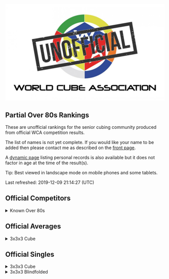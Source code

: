 ![alt text](img/logo.jpg "logo")
## Partial Over 80s Rankings

These are unofficial rankings for the senior cubing community produced from official WCA competition results.

The list of names is not yet complete. If you would like your name to be added then please contact me as described on the [front page](/wca-ipy/).

A [dynamic page](https://jonatanklosko.github.io/rankings/#/rankings/show?name=Over%2080s%20-%20Official%20PRs&wcaids=2003WESS01,2005TOMO01,2006BERG01,2008JINZ01,2009AOKI01,2009LIXI05,2010ESTE02,2010WANG33,2011MICH01,2018DOYL02) listing personal records is also available but it does not factor in age at the time of the result(s).

Tip: Best viewed in landscape mode on mobile phones and some tablets.

Last refreshed: 2019-12-09 21:14:27 (UTC)

<h2 id="competitors">Official Competitors</h2>

<details id="persons">
  <summary>Known Over 80s</summary>
  <table>
    <tr><td><b>Person</b></td><td><b>Speedsolving.com</b></td></tr>
    <tr><td><a href="https://www.worldcubeassociation.org/persons/2010ESTE02">Adelina Estevao</a>, Australia</td><td></td></tr>
    <tr><td><a href="https://www.worldcubeassociation.org/persons/2011MICH01">Egon Micheelsen</a>, Denmark, 90+</td><td></td></tr>
    <tr><td><a href="https://www.worldcubeassociation.org/persons/2009AOKI01">Haruo Aoki (青木治雄)</a>, Japan</td><td></td></tr>
    <tr><td><a href="https://www.worldcubeassociation.org/persons/2005TOMO01">Hideaki Tomoyori (友寄英哲)</a>, Japan</td><td></td></tr>
    <tr><td><a href="https://www.worldcubeassociation.org/persons/2006BERG01">Martin Berger</a>, United Kingdom</td><td></td></tr>
    <tr><td><a href="https://www.worldcubeassociation.org/persons/2003WESS01">Rune Wesström</a>, Sweden</td><td><a href="https://www.speedsolving.com/members/rune.91">Rune</a></td></tr>
    <tr><td><a href="https://www.worldcubeassociation.org/persons/2018DOYL02">Tom Doyle</a>, United States</td><td><a href="https://www.speedsolving.com/members/old-tom.27350">Old Tom</a></td></tr>
    <tr><td><a href="https://www.worldcubeassociation.org/persons/2009LIXI05">Xinxian Li (李新贤)</a>, China</td><td></td></tr>
    <tr><td><a href="https://www.worldcubeassociation.org/persons/2010WANG33">Yongchao Wang (王永超)</a>, China</td><td></td></tr>
    <tr><td><a href="https://www.worldcubeassociation.org/persons/2008JINZ01">Zhiwei Jin (金志伟)</a>, China</td><td></td></tr>
  </table>
</details>

<h2 id="averages">Official Averages</h2>

<details id="333_avg">
  <summary>3x3x3 Cube</summary>
  <table>
    <tr><td><b>Rank</b></td><td><b>Person</b></td><td><b>Result</b></td></tr>
    <tr><td style="text-align:center">1</td><td><a href="https://www.worldcubeassociation.org/persons/2009AOKI01#333">Haruo Aoki (青木治雄)</a>, Japan</td><td style="text-align:right">35.70</td></tr>
    <tr><td style="text-align:center">2</td><td><a href="https://www.worldcubeassociation.org/persons/2003WESS01#333">Rune Wesström</a>, Sweden</td><td style="text-align:right">41.14</td></tr>
    <tr><td style="text-align:center">3</td><td><a href="https://www.worldcubeassociation.org/persons/2005TOMO01#333">Hideaki Tomoyori (友寄英哲)</a>, Japan</td><td style="text-align:right">46.04</td></tr>
    <tr><td style="text-align:center">4</td><td><a href="https://www.worldcubeassociation.org/persons/2008JINZ01#333">Zhiwei Jin (金志伟)</a>, China</td><td style="text-align:right">1:16.10</td></tr>
    <tr><td style="text-align:center">5</td><td><a href="https://www.worldcubeassociation.org/persons/2010ESTE02#333">Adelina Estevao</a>, Australia</td><td style="text-align:right">1:51.70</td></tr>
    <tr><td style="text-align:center">6</td><td><a href="https://www.worldcubeassociation.org/persons/2006BERG01#333">Martin Berger</a>, United Kingdom</td><td style="text-align:right">2:56.24</td></tr>
    <tr><td style="text-align:center">7</td><td><a href="https://www.worldcubeassociation.org/persons/2018DOYL02#333">Tom Doyle</a>, United States</td><td style="text-align:right">3:19.05</td></tr>
    <tr><td style="text-align:center">8</td><td><a href="https://www.worldcubeassociation.org/persons/2010WANG33#333">Yongchao Wang (王永超)</a>, China</td><td style="text-align:right">6:52.57</td></tr>
  </table>
</details>

<h2 id="singles">Official Singles</h2>

<details id="333_best">
  <summary>3x3x3 Cube</summary>
  <table>
    <tr><td><b>Rank</b></td><td><b>Person</b></td><td><b>Result</b></td></tr>
    <tr><td style="text-align:center">1</td><td><a href="https://www.worldcubeassociation.org/persons/2009AOKI01#333">Haruo Aoki (青木治雄)</a>, Japan</td><td style="text-align:right">30.02</td></tr>
    <tr><td style="text-align:center">2</td><td><a href="https://www.worldcubeassociation.org/persons/2003WESS01#333">Rune Wesström</a>, Sweden</td><td style="text-align:right">33.34</td></tr>
    <tr><td style="text-align:center">3</td><td><a href="https://www.worldcubeassociation.org/persons/2005TOMO01#333">Hideaki Tomoyori (友寄英哲)</a>, Japan</td><td style="text-align:right">41.14</td></tr>
    <tr><td style="text-align:center">4</td><td><a href="https://www.worldcubeassociation.org/persons/2008JINZ01#333">Zhiwei Jin (金志伟)</a>, China</td><td style="text-align:right">1:12.11</td></tr>
    <tr><td style="text-align:center">5</td><td><a href="https://www.worldcubeassociation.org/persons/2010ESTE02#333">Adelina Estevao</a>, Australia</td><td style="text-align:right">1:23.96</td></tr>
    <tr><td style="text-align:center">6</td><td><a href="https://www.worldcubeassociation.org/persons/2006BERG01#333">Martin Berger</a>, United Kingdom</td><td style="text-align:right">2:20.88</td></tr>
    <tr><td style="text-align:center">7</td><td><a href="https://www.worldcubeassociation.org/persons/2018DOYL02#333">Tom Doyle</a>, United States</td><td style="text-align:right">2:30.49</td></tr>
    <tr><td style="text-align:center">8</td><td><a href="https://www.worldcubeassociation.org/persons/2009LIXI05#333">Xinxian Li (李新贤)</a>, China</td><td style="text-align:right">4:43.52</td></tr>
    <tr><td style="text-align:center">9</td><td><a href="https://www.worldcubeassociation.org/persons/2010WANG33#333">Yongchao Wang (王永超)</a>, China</td><td style="text-align:right">4:59.18</td></tr>
    <tr><td style="text-align:center">10</td><td><a href="https://www.worldcubeassociation.org/persons/2011MICH01#333">Egon Micheelsen</a>, Denmark, 90+</td><td style="text-align:right">5:52.16</td></tr>
  </table>
</details>

<details id="333bf_best">
  <summary>3x3x3 Blindfolded</summary>
  <table>
    <tr><td><b>Rank</b></td><td><b>Person</b></td><td><b>Result</b></td></tr>
    <tr><td style="text-align:center">1</td><td><a href="https://www.worldcubeassociation.org/persons/2005TOMO01#333bf">Hideaki Tomoyori (友寄英哲)</a>, Japan</td><td style="text-align:right">13:55.00</td></tr>
  </table>
</details>

